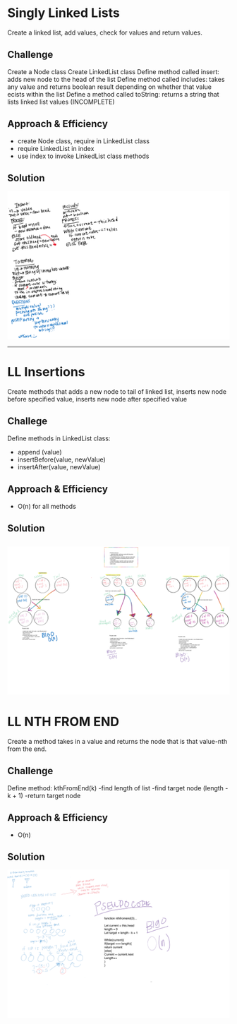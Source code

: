 # Singly Linked Lists
Create a linked list, add values, check for values and return values.

## Challenge
Create a Node class
Create LinkedList class
Define method called insert: adds new node to the head of the list
Define method called includes: takes any value and returns boolean result depending on whether that value ecists within the list 
Define a method called toString: returns a string that lists linked list values (INCOMPLETE)

## Approach & Efficiency
- create Node class, require in LinkedList class
- require LinkedList in index 
- use index to invoke LinkedList class methods

## Solution
![whiteboard](linkedlistswhiteboard.png)

---------------------------------

# LL Insertions
Create methods that adds a new node to tail of linked list, inserts new node before specified value, inserts new node after specified value

## Challege
Define methods in LinkedList class:
- append (value)
- insertBefore(value, newValue)
- insertAfter(value, newValue)

## Approach & Efficiency
- O(n) for all methods

## Solution
![whiteboard](whiteboard6.png)
-------------------------------------------------------
# LL NTH FROM END
Create a method takes in a value and returns the node that is that value-nth from the end. 

## Challenge
Define method: kthFromEnd(k)
-find length of list
-find target node (length - k + 1)
-return target node

## Approach & Efficiency
- O(n)

## Solution
![whiteboard](codechallenge7.png)
